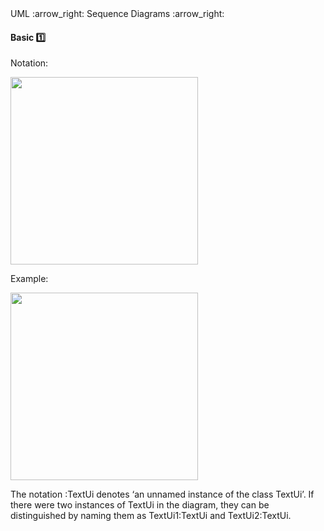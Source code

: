 <link rel="stylesheet" href="{{baseUrl}}/css/textbook.css">

<div class="website-content">

<div id="path">UML :arrow_right: Sequence Diagrams :arrow_right:</div>

<div id="title">

#### Basic :one:

</div>

<div id="body">

Notation:

<img src="{{baseUrl}}/uml/sequenceDiagrams/basic/images/notation.png" height="300" />
<p/>

<tip-box>

Example:

<img src="{{baseUrl}}/uml/sequenceDiagrams/basic/images/playerText.png" height="300" />
<p/>

The notation :TextUi denotes ‘an unnamed instance of the class TextUi’. If there were two instances of TextUi in the diagram,
they can be distinguished by naming them as TextUi1:TextUi and TextUi2:TextUi.

</tip-box>

</div>

<div id="extras">
<div>

</div>
